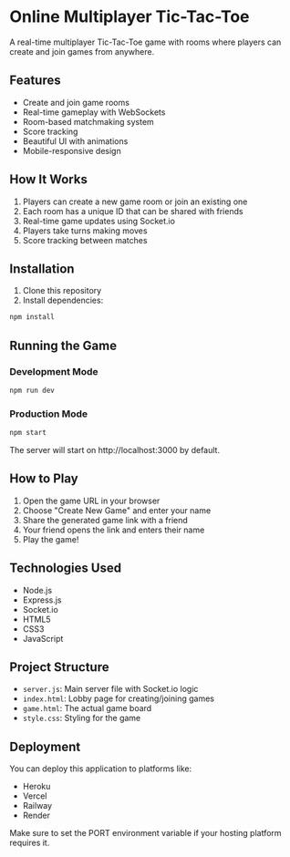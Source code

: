 # Online Multiplayer Tic-Tac-Toe

A real-time multiplayer Tic-Tac-Toe game with rooms where players can create and join games from anywhere.

## Features

- Create and join game rooms
- Real-time gameplay with WebSockets
- Room-based matchmaking system
- Score tracking
- Beautiful UI with animations
- Mobile-responsive design

## How It Works

1. Players can create a new game room or join an existing one
2. Each room has a unique ID that can be shared with friends
3. Real-time game updates using Socket.io
4. Players take turns making moves
5. Score tracking between matches

## Installation

1. Clone this repository
2. Install dependencies:

```bash
npm install
```

## Running the Game

### Development Mode

```bash
npm run dev
```

### Production Mode

```bash
npm start
```

The server will start on http://localhost:3000 by default.

## How to Play

1. Open the game URL in your browser
2. Choose "Create New Game" and enter your name
3. Share the generated game link with a friend
4. Your friend opens the link and enters their name
5. Play the game!

## Technologies Used

- Node.js
- Express.js
- Socket.io
- HTML5
- CSS3
- JavaScript

## Project Structure

- `server.js`: Main server file with Socket.io logic
- `index.html`: Lobby page for creating/joining games
- `game.html`: The actual game board
- `style.css`: Styling for the game

## Deployment

You can deploy this application to platforms like:
- Heroku
- Vercel
- Railway
- Render

Make sure to set the PORT environment variable if your hosting platform requires it. 